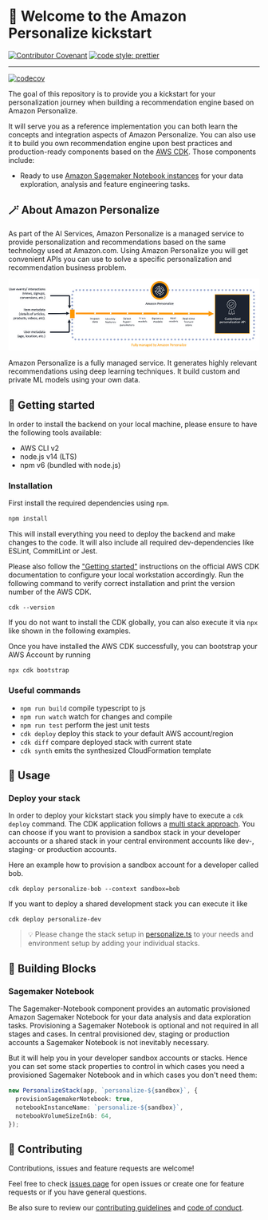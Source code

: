 # 👋 Welcome to the Amazon Personalize kickstart

[![Contributor Covenant](https://img.shields.io/badge/Contributor%20Covenant-2.1-4baaaa.svg?style=for-the-badge)](./CODE_OF_CONDUCT.md)
[![code style: prettier](https://img.shields.io/badge/code_style-prettier-ff69b4.svg?style=for-the-badge)](https://github.com/prettier/prettier)

---

[![codecov](https://codecov.io/gh/cremich/personalize-kickstart/branch/main/graph/badge.svg?token=QSAU3QF2SS&style=for-the-badge)](https://codecov.io/gh/cremich/personalize-kickstart)

The goal of this repository is to provide you a kickstart for your personalization journey when building a recommendation engine based on Amazon Personalize.

It will serve you as a reference implementation you can both learn the concepts and integration aspects of Amazon Personalize. You can also use it to build you own recommendation engine upon best practices and production-ready components based on the [AWS CDK](https://aws.amazon.com/de/cdk/). Those components include:

- Ready to use [Amazon Sagemaker Notebook instances](#sagemaker-notebook-instance) for your data exploration, analysis and feature engineering tasks.

## 🪄 About Amazon Personalize

As part of the AI Services, Amazon Personalize is a managed service to provide personalization and recommendations based on the same technology used at Amazon.com. Using Amazon Personalize you will get convenient APIs you can use to solve a specific personalization and recommendation business problem.

![Personalize ML workflow](./docs/personalize-engine-room.jpg)

Amazon Personalize is a fully managed service. It generates highly relevant recommendations using deep learning techniques. It build custom and private ML models using your own data.

## 🚀 Getting started

In order to install the backend on your local machine, please ensure to have the following tools available:

- AWS CLI v2
- node.js v14 (LTS)
- npm v6 (bundled with node.js)

### Installation

First install the required dependencies using `npm`.

```sh
npm install
```

This will install everything you need to deploy the backend and make changes to the code. It will also include all required dev-dependencies like ESLint, CommitLint or Jest.

Please also follow the ["Getting started"](https://docs.aws.amazon.com/cdk/latest/guide/getting_started.html#getting_started_prerequisites) instructions on the official AWS CDK documentation to configure your local workstation accordingly. Run the following command to verify correct installation and print the version number of the AWS CDK.

```shell
cdk --version
```

If you do not want to install the CDK globally, you can also execute it via `npx` like shown in the following examples.

Once you have installed the AWS CDK successfully, you can bootstrap your AWS Account by running

```shell
npx cdk bootstrap
```

### Useful commands

- `npm run build` compile typescript to js
- `npm run watch` watch for changes and compile
- `npm run test` perform the jest unit tests
- `cdk deploy` deploy this stack to your default AWS account/region
- `cdk diff` compare deployed stack with current state
- `cdk synth` emits the synthesized CloudFormation template

## 🎉 Usage

### Deploy your stack

In order to deploy your kickstart stack you simply have to execute a `cdk deploy` command. The CDK application follows a [multi stack approach](https://docs.aws.amazon.com/cdk/latest/guide/stack_how_to_create_multiple_stacks.html). You can choose if you want to provision a sandbox stack in your developer accounts or a shared stack in your central environment accounts like dev-, staging- or production accounts.

Here an example how to provision a sandbox account for a developer called bob.

```shell
cdk deploy personalize-bob --context sandbox=bob
```

If you want to deploy a shared development stack you can execute it like

```shell
cdk deploy personalize-dev
```

> 💡 Please change the stack setup in [personalize.ts](./bin/personalize.ts) to your needs and environment setup by adding your individual stacks.

## 🧱 Building Blocks

### Sagemaker Notebook

The Sagemaker-Notebook component provides an automatic provisioned Amazon Sagemaker Notebook for your data analysis and data exploration tasks. Provisioning a Sagemaker Notebook is optional and not required in all stages and cases. In central provisioned dev, staging or production accounts a Sagemaker Notebook is not inevitably necessary.

But it will help you in your developer sandbox accounts or stacks. Hence you can set some stack properties to control in which cases you need a provisioned Sagemaker Notebook and in which cases you don't need them:

```typescript
new PersonalizeStack(app, `personalize-${sandbox}`, {
  provisionSagemakerNotebook: true,
  notebookInstanceName: `personalize-${sandbox}`,
  notebookVolumeSizeInGb: 64,
});
```

## 🤝 Contributing

Contributions, issues and feature requests are welcome!

Feel free to check [issues page](https://github.com/cremich/personalize-kickstart/issues) for open issues or create one for feature
requests or if you have general questions.

Be also sure to review our [contributing guidelines](./CONTRIBUTING.md) and [code of conduct](./CODE_OF_CONDUCT.md).
